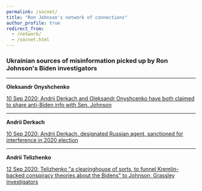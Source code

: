 ```yaml
---
permalink: /socnet/
title: "Ron Johnson's network of connections"
author_profile: true
redirect_from:
  - /network/
  - /socnet.html
---
```


### Ukrainian sources of misinformation picked up by Ron Johnson's Biden investigators
---
**Oleksandr Onyshchenko**

  [10 Sep 2020: Andrii Derkach and Oleksandr Onyshcenko have both claimed to share anti-Biden info with Sen. Johnson](https://www.washingtonpost.com/politics/2020/09/10/trump-team-welcomed-russian-disinformation-trump-administration-further-confirms/)
 


---
**Andrii Derkach**

  [10 Sep 2020: Andrii Derkach, designated Russian agent, sanctioned for interference in 2020 election](https://home.treasury.gov/news/press-releases/sm1118)
 
---

**Andrii Telizhenko**

  [12 Sep 2020: Telizhenko "a clearinghouse of sorts, to funnel Kremlin-backed conspiracy theories about the Bidens" to Johnson, Grassley investigators](https://www.washingtonpost.com/national-security/biden-ukraine-senate-investigation/2020/09/11/e969d848-f379-11ea-999c-67ff7bf6a9d2_story.html?hpid=hp_hp-banner-main_bidenprobe-925am%3Ahomepage%2Fstory-ans)

